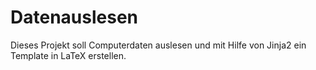 # Datenauslesen
Dieses Projekt soll Computerdaten auslesen und mit Hilfe von Jinja2 ein Template in LaTeX erstellen.
